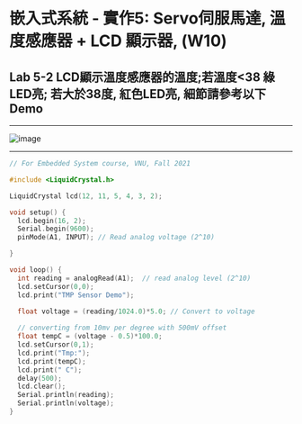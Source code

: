#   嵌入式系統 - 實作5: Servo伺服馬達, 溫度感應器 + LCD 顯示器,  (W10)

##  Lab 5-2 LCD顯示溫度感應器的溫度;若溫度<38 綠LED亮; 若大於38度, 紅色LED亮, 細節請參考以下Demo

---

![image](https://user-images.githubusercontent.com/63353432/138580538-402d5bb2-49bf-4359-8521-ebb3d3233054.png)


---

````C
// For Embedded System course, VNU, Fall 2021 

#include <LiquidCrystal.h>

LiquidCrystal lcd(12, 11, 5, 4, 3, 2);

void setup() {
  lcd.begin(16, 2);
  Serial.begin(9600);	
  pinMode(A1, INPUT); // Read analog voltage (2^10)

}

void loop() {
  int reading = analogRead(A1);  // read analog level (2^10)
  lcd.setCursor(0,0);  
  lcd.print("TMP Sensor Demo");

  float voltage = (reading/1024.0)*5.0; // Convert to voltage
  
  // converting from 10mv per degree with 500mV offset  
  float tempC = (voltage - 0.5)*100.0; 
  lcd.setCursor(0,1);
  lcd.print("Tmp:");
  lcd.print(tempC);
  lcd.print(" C");
  delay(500);
  lcd.clear();
  Serial.println(reading);
  Serial.println(voltage);  
}
````
